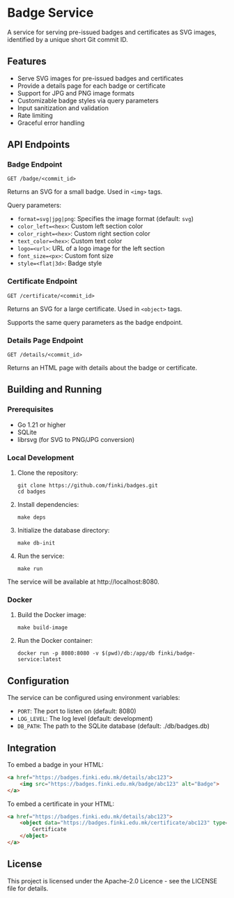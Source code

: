 # Badge Service

A service for serving pre-issued badges and certificates as SVG images, identified by a unique short Git commit ID.

## Features

- Serve SVG images for pre-issued badges and certificates
- Provide a details page for each badge or certificate
- Support for JPG and PNG image formats
- Customizable badge styles via query parameters
- Input sanitization and validation
- Rate limiting
- Graceful error handling

## API Endpoints

### Badge Endpoint

```
GET /badge/<commit_id>
```

Returns an SVG for a small badge. Used in `<img>` tags.

Query parameters:
- `format=svg|jpg|png`: Specifies the image format (default: `svg`)
- `color_left=<hex>`: Custom left section color
- `color_right=<hex>`: Custom right section color
- `text_color=<hex>`: Custom text color
- `logo=<url>`: URL of a logo image for the left section
- `font_size=<px>`: Custom font size
- `style=<flat|3d>`: Badge style

### Certificate Endpoint

```
GET /certificate/<commit_id>
```

Returns an SVG for a large certificate. Used in `<object>` tags.

Supports the same query parameters as the badge endpoint.

### Details Page Endpoint

```
GET /details/<commit_id>
```

Returns an HTML page with details about the badge or certificate.

## Building and Running

### Prerequisites

- Go 1.21 or higher
- SQLite
- librsvg (for SVG to PNG/JPG conversion)

### Local Development

1. Clone the repository:
   ```
   git clone https://github.com/finki/badges.git
   cd badges
   ```

2. Install dependencies:
   ```
   make deps
   ```

3. Initialize the database directory:
   ```
   make db-init
   ```

4. Run the service:
   ```
   make run
   ```

The service will be available at http://localhost:8080.

### Docker

1. Build the Docker image:
   ```
   make build-image
   ```

2. Run the Docker container:
   ```
   docker run -p 8080:8080 -v $(pwd)/db:/app/db finki/badge-service:latest
   ```

## Configuration

The service can be configured using environment variables:

- `PORT`: The port to listen on (default: 8080)
- `LOG_LEVEL`: The log level (default: development)
- `DB_PATH`: The path to the SQLite database (default: ./db/badges.db)

## Integration

To embed a badge in your HTML:

```html
<a href="https://badges.finki.edu.mk/details/abc123">
    <img src="https://badges.finki.edu.mk/badge/abc123" alt="Badge">
</a>
```

To embed a certificate in your HTML:

```html
<a href="https://badges.finki.edu.mk/details/abc123">
    <object data="https://badges.finki.edu.mk/certificate/abc123" type="image/svg+xml" width="400" height="300">
        Certificate
    </object>
</a>
```

## License

This project is licensed under the Apache-2.0 Licence - see the LICENSE file for details.
